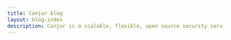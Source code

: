 ```yaml
---
title: Conjur blog
layout: blog-index
description: Conjur is a scalable, flexible, open source security service that stores secrets, provides machine identity based authorization, and more.
---
```


<!-- <div class="container">


</div> -->
